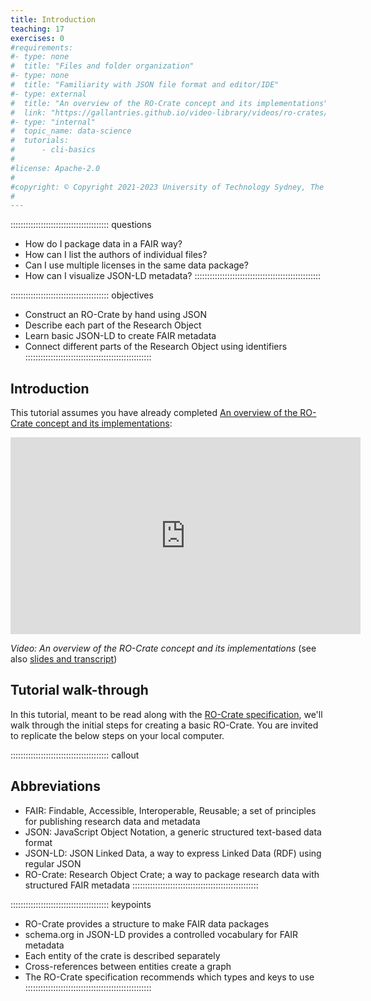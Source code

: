 ```yaml
---
title: Introduction
teaching: 17
exercises: 0
#requirements:
#- type: none
#  title: "Files and folder organization"
#- type: none
#  title: "Familiarity with JSON file format and editor/IDE"
#- type: external
#  title: "An overview of the RO-Crate concept and its implementations"
#  link: "https://gallantries.github.io/video-library/videos/ro-crates/intro/slides/"
#- type: "internal"
#  topic_name: data-science
#  tutorials:
#      - cli-basics
#
#license: Apache-2.0
#
#copyright: © Copyright 2021-2023 University of Technology Sydney, The University of Manchester UK and RO-Crate contributors
#
---
```


::::::::::::::::::::::::::::::::::::::: questions
- How do I package data in a FAIR way?
- How can I list the authors of individual files?
- Can I use multiple licenses in the same data package?
- How can I visualize JSON-LD metadata?
::::::::::::::::::::::::::::::::::::::::::::::::::

::::::::::::::::::::::::::::::::::::::: objectives
- Construct an RO-Crate by hand using JSON
- Describe each part of the Research Object
- Learn basic JSON-LD to create FAIR metadata
- Connect different parts of the Research Object using identifiers
::::::::::::::::::::::::::::::::::::::::::::::::::


## Introduction

This tutorial assumes you have already completed
[An overview of the RO-Crate concept and its implementations](https://gallantries.github.io/video-library/videos/ro-crates/intro/slides/):

<iframe width="560" height="315" src="https://www.youtube-nocookie.com/embed/5GYdN5B1tc8" title="YouTube video player" frameborder="0" allow="accelerometer; autoplay; clipboard-write; encrypted-media; gyroscope; picture-in-picture" allowfullscreen>
  <a href="https://www.youtube.com/watch?v=5GYdN5B1tc8"><img src="https://i.ytimg.com/vi/5GYdN5B1tc8/maxresdefault.jpg" alt="An overview of the RO-Crate concept and its implementations" />
</iframe>

_Video: An overview of the RO-Crate concept and its implementations_ (see also [slides and transcript](https://doi.org/10.5281/zenodo.7828632))


## Tutorial walk-through

In this tutorial, meant to be read along with the [RO-Crate specification](https://www.researchobject.org/ro-crate/1.1/),
we'll walk through the initial steps for creating a basic RO-Crate.
You are invited to replicate the below steps on your local computer.

::::::::::::::::::::::::::::::::::::::: callout
## Abbreviations
- FAIR: Findable, Accessible, Interoperable, Reusable; a set of principles for publishing research data and metadata
- JSON: JavaScript Object Notation, a generic structured text-based data format
- JSON-LD: JSON Linked Data, a way to express Linked Data (RDF) using regular JSON
- RO-Crate: Research Object Crate; a way to package research data with structured FAIR metadata
::::::::::::::::::::::::::::::::::::::::::::::::::

::::::::::::::::::::::::::::::::::::::: keypoints
- RO-Crate provides a structure to make FAIR data packages
- schema.org in JSON-LD provides a controlled vocabulary for FAIR metadata
- Each entity of the crate is described separately
- Cross-references between entities create a graph
- The RO-Crate specification recommends which types and keys to use
::::::::::::::::::::::::::::::::::::::::::::::::::
